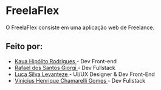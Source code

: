 # FreelaFlex
O FreelaFlex consiste em uma aplicação web de Freelance.

## Feito por:

* <a href="https://github.com/Kaua-programin"> Kaua Hipólito Rodrigues </a> - Dev Front-end
* <a href="https://github.com/devraffles"> Rafael dos Santos Giorgi </a> - Dev Fullstack
* <a href="https://github.com/LucaLevanteze"> Luca Silva Levanteze </a> - UI/UX Designer & Dev Front-End
* <a href="https://github.com/Vinihcgomes"> Vinicius Henrique Chamarelli Gomes </a> - Dev Fullstack
